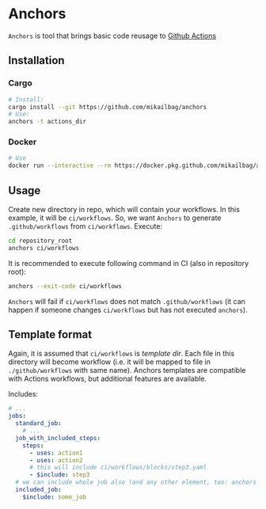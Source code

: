# Anchors
`Anchors` is tool that brings basic code reusage to [Github Actions](https://github.com/features/actions)
## Installation
### Cargo
```bash
# Install: 
cargo install --git https://github.com/mikailbag/anchors
# Use:
anchors -t actions_dir
```
### Docker
```bash
# Use
docker run --interactive --rm https://docker.pkg.github.com/mikailbag/anchors/anchors:master -v $actions_dir:/tpl:ro -v `pwd`/.github/workflows:/.github/workflows 
```
## Usage
Create new directory in repo, which will contain your workflows. In this example, it will be `ci/workflows`.
So, we want `Anchors` to generate `.github/workflows` from `ci/workflows`.
Execute:
```bash
cd repository_root
anchors ci/workflows
```

It is recommended to execute following command in CI (also in repository root):
```bash
anchors --exit-code ci/workflows
```
`Anchors` will fail if `ci/workflows` does not match `.github/workflows` (it can happen if someone changes `ci/workflows` but has not executed `anchors`).

## Template format

Again, it is assumed that `ci/workflows` is *template dir*.
Each file in this directory will become workflow (i.e. it will be mapped to file in `./github/workflows` with same name).
Anchors templates are compatible with Actions workflows, but additional features are available.

Includes:
```yaml
# ...
jobs:
  standard_job:
    # ...
  job_with_included_steps:
    steps:
      - uses: action1
      - uses: action2
      # this will include ci/workflows/blocks/step3.yaml
      - $include: step3
  # we can include whole job also (and any other element, too: anchors work on YAML level)
  included_job:
    $include: some_job
```